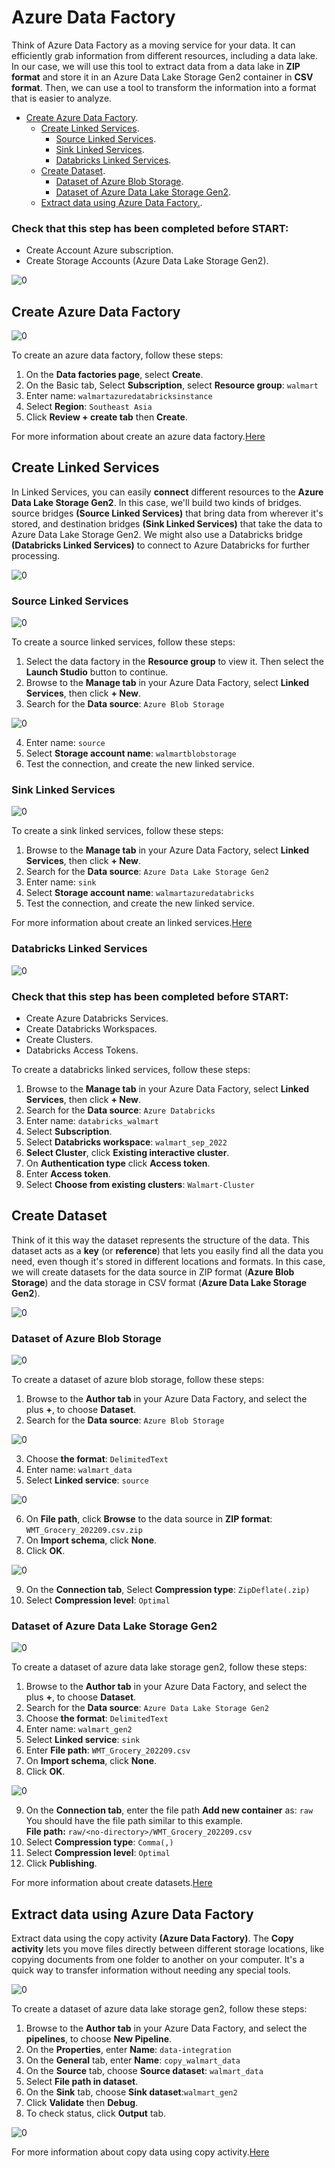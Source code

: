 # Azure Data Factory
Think of Azure Data Factory as a moving service for your data. It can efficiently grab information from different resources, including a data lake. In our case, we will use this tool to extract data from a data lake in **ZIP format** and store it in an Azure Data Lake Storage Gen2 container in **CSV format**. Then, we can use a tool to transform the information into a format that is easier to analyze.

- [Create Azure Data Factory](02-azure-data-factory.md).<br> 
  - [Create Linked Services](02-azure-data-factory.md#Create-Linked-Services).<br>
    - [Source Linked Services](02-azure-data-factory.md#Source-Linked-Services).<br>
    - [Sink Linked Services](02-azure-data-factory.md#Sink-Linked-Services).<br>
    - [Databricks Linked Services](02-azure-data-factory.md#Databricks-Linked-Services).<br> 
  - [Create Dataset](02-azure-data-factory.md#Create-Dataset).<br> 
    - [Dataset of Azure Blob Storage](02-azure-data-factory.md#Dataset-of-Azure-Blob-Storage).<br>  
    - [Dataset of Azure Data Lake Storage Gen2](02-azure-data-factory.md#Dataset-of-Azure-Data-Lake-Storage-Gen2).<br> 
  - [Extract data using Azure Data Factory.](03-azure-databricks.md).<br>

### Check that this step has been completed before START:
- Create Account Azure subscription.
- Create Storage Accounts (Azure Data Lake Storage Gen2).

![0](/images/7.png)

## Create Azure Data Factory

![0](/images/8.png)

To create an azure data factory, follow these steps:
1. On the **Data factories page**, select **Create**.
2. On the Basic tab, Select **Subscription**, select **Resource group**: `walmart`
3. Enter name: `walmartazuredatabricksinstance`
4. Select **Region**: `Southeast Asia`
5. Click **Review + create tab** then **Create**.

For more information about create an azure data factory.[Here](https://learn.microsoft.com/en-us/azure/data-factory/quickstart-create-data-factory)   

## Create Linked Services
In Linked Services, you can easily **connect** different resources to the **Azure Data Lake Storage Gen2**. In this case, we'll build two kinds of bridges. source bridges **(Source Linked Services)** that bring data from wherever it's stored, and destination bridges **(Sink Linked Services)** that take the data to Azure Data Lake Storage Gen2.  We might also use a Databricks bridge **(Databricks Linked Services)** to connect to Azure Databricks for further processing.

![0](/images/9.png)

### Source Linked Services

![0](/images/10.png)

To create a source linked services, follow these steps:
1. Select the data factory in the **Resource group** to view it. Then select the **Launch Studio** button to continue.
2. Browse to the **Manage tab** in your Azure Data Factory, select **Linked Services**, then click **+ New**.
3. Search for the **Data source**: `Azure Blob Storage`

![0](/images/11.png)

4. Enter name: `source`
5. Select **Storage account name**: `walmartblobstorage`
6. Test the connection, and create the new linked service.

### Sink Linked Services

![0](/images/12.png)

To create a sink linked services, follow these steps:
1. Browse to the **Manage tab** in your Azure Data Factory, select **Linked Services**, then click **+ New**.
2. Search for the **Data source**: `Azure Data Lake Storage Gen2`
3. Enter name: `sink`
4. Select **Storage account name**: `walmartazuredatabricks`
5. Test the connection, and create the new linked service.

For more information about create an linked services.[Here](https://learn.microsoft.com/en-us/azure/data-factory/connector-azure-data-lake-storage?tabs=data-factory)

### Databricks Linked Services
![0](/images/13.png)
### Check that this step has been completed before START:
- Create Azure Databricks Services.
- Create Databricks Workspaces.
- Create Clusters.
- Databricks Access Tokens.

To create a databricks linked services, follow these steps:
1. Browse to the **Manage tab** in your Azure Data Factory, select **Linked Services**, then click **+ New**.
2. Search for the **Data source**: `Azure Databricks` 
3. Enter name: `databricks_walmart`
4. Select **Subscription**.
5. Select **Databricks workspace**: `walmart_sep_2022`
6. **Select Cluster**, click **Existing interactive cluster**.
7. On **Authentication type** click **Access token**.
8. Enter **Access token**.
9. Select **Choose from existing clusters**: `Walmart-Cluster`

## Create Dataset
Think of it this way the dataset represents the structure of the data. This dataset acts as a **key** (or **reference**) that lets you easily find all the data you need, even though it's stored in different locations and formats. In this case, we will create datasets for the data source in ZIP format (**Azure Blob Storage**) and the data storage in CSV format (**Azure Data Lake Storage Gen2**).

![0](/images/14.png)

### Dataset of Azure Blob Storage

![0](/images/15.png)

To create a dataset of azure blob storage, follow these steps:
1. Browse to the **Author tab** in your Azure Data Factory, and select the plus **+**, to choose **Dataset**.
2. Search for the **Data source**: `Azure Blob Storage`

![0](/images/16.png)

3. Choose **the format**: `DelimitedText`
4. Enter name: `walmart_data`
5. Select **Linked service**: `source`

![0](/images/17.png)

6. On **File path**, click **Browse** to the data source in **ZIP format**: `WMT_Grocery_202209.csv.zip`
7. On **Import schema**, click **None**.
8. Click **OK**.

![0](/images/18.png)

9. On the **Connection tab**, Select **Compression type**: `ZipDeflate(.zip)`
10. Select **Compression level**: `Optimal`
    
### Dataset of Azure Data Lake Storage Gen2

![0](/images/19.png)

To create a dataset of azure data lake storage gen2, follow these steps:
1. Browse to the **Author tab** in your Azure Data Factory, and select the plus **+**, to choose **Dataset**.
2. Search for the **Data source**: `Azure Data Lake Storage Gen2`
3. Choose **the format**: `DelimitedText`
4. Enter name: `walmart_gen2`
5. Select **Linked service**: `sink`
6. Enter **File path**: `WMT_Grocery_202209.csv`
7. On **Import schema**, click **None**.
8. Click **OK**.

![0](/images/20.png)

9. On the **Connection tab**, enter the file path **Add new container** as: `raw`<br>
You should have the file path similar to this example. <br>
**File path:** `raw/<no-directory>/WMT_Grocery_202209.csv` <br>
10. Select **Compression type**: `Comma(,)`
11. Select **Compression level**: `Optimal`
12. Click **Publishing**.

For more information about create datasets.[Here](https://learn.microsoft.com/en-us/azure/data-factory/concepts-datasets-linked-services?tabs=data-factory)

## Extract data using Azure Data Factory
Extract data using the copy activity **(Azure Data Factory)**. The **Copy activity** lets you move files directly between different storage locations, like copying documents from one folder to another on your computer. It's a quick way to transfer information without needing any special tools.<br>

![0](/images/N.png)

To create a dataset of azure data lake storage gen2, follow these steps:
1. Browse to the **Author tab** in your Azure Data Factory, and select the **pipelines**, to choose **New Pipeline**.
2. On the **Properties**, enter **Name**: `data-integration`
3. On the **General** tab, enter **Name**: `copy_walmart_data`
4. On the **Source** tab, choose **Source dataset**: `walmart_data`
5. Select **File path in dataset**.
6. On the **Sink** tab, choose **Sink dataset**:`walmart_gen2`
7. Click **Validate** then **Debug**.
8. To check status, click **Output** tab. 

![0](/images/N.png)

For more information about copy data using copy activity.[Here](https://learn.microsoft.com/en-us/azure/data-factory/copy-activity-overview)
